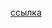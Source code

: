 [ссылка](https://cloud.mail.ru/attaches/16952793780471125154%3B0%3B1?folder-id=0&x-email=iskander.kalimulin.2005%40mail.ru&cvg=f)
